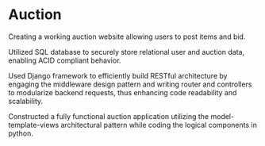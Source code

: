 # Auction
Creating a working auction website allowing users to post items and bid. 

Utilized SQL database to securely store  relational user and auction data, enabling ACID compliant behavior.

Used Django framework to efficiently build RESTful architecture by engaging the middleware design pattern and writing router and controllers to modularize backend requests, thus enhancing code readability and scalability. 

Constructed a fully functional auction application utilizing the model-template-views architectural pattern while coding the logical components in python.
